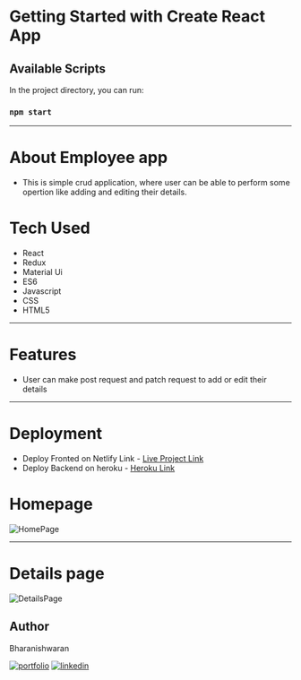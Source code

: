 # Getting Started with Create React App
## Available Scripts

In the project directory, you can run:

### `npm start`
___

# About Employee app
- This is simple crud application, where user can be able to perform some opertion like adding and editing their details.

# Tech Used
- React
- Redux
- Material Ui
- ES6
- Javascript
- CSS
- HTML5
___

  
# Features
- User can make post request and patch request to add or edit their details
___
# Deployment
- Deploy Fronted on Netlify Link - [Live Project Link](https://employee-app-98.netlify.app/)
- Deploy Backend on heroku - [Heroku Link](https://json-server-mocker-app.herokuapp.com/employee_data)

# Homepage

![HomePage](https://cdn-images-1.medium.com/max/1040/1*kkb57bbfEZQGP0xd2VeBzw.png)
___

# Details page

![DetailsPage](https://cdn-images-1.medium.com/max/1040/1*qQLhECHQZtiJwddeEsVCxQ.png)

## Author
 
Bharanishwaran

[![portfolio](https://img.shields.io/badge/my_portfolio-000?style=for-the-badge&logo=ko-fi&logoColor=white)](https://github.com/Bharani619)
[![linkedin](https://img.shields.io/badge/linkedin-0A66C2?style=for-the-badge&logo=linkedin&logoColor=white)](https://www.linkedin.com/in/bharanishwaran-m/)




  








